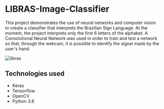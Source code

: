 # LIBRAS-Image-Classifier

This project demonstrates the use of neural networks and computer vision to create a classifier that interprets the Brazilian Sign Language. At the moment, the project interprets only the first 6 letters of the alphabet.
A Convolutional Neural Network was used in order to train and test a network so that, through the webcam, it is possible to identify the signal made by the user's hand.

![libras](https://user-images.githubusercontent.com/31252524/114275902-abe94f80-99fa-11eb-9cfe-fe2cf75269f9.gif)

## Technologies used

- Keras
- Tensorflow
- OpenCV
- Python 3.8
